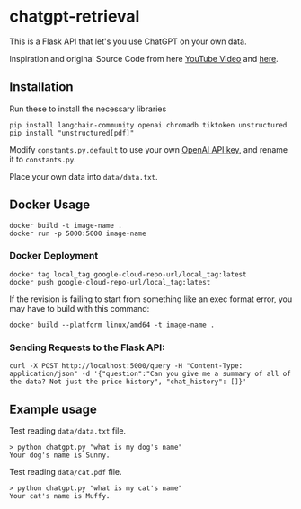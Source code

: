# chatgpt-retrieval

This is a Flask API that let's you use ChatGPT on your own data.

Inspiration and original Source Code from here [YouTube Video](https://youtu.be/9AXP7tCI9PI) and [here](https://github.com/techleadhd/chatgpt-retrieval).

## Installation
Run these to install the necessary libraries
```
pip install langchain-community openai chromadb tiktoken unstructured
pip install "unstructured[pdf]"
```
Modify `constants.py.default` to use your own [OpenAI API key](https://platform.openai.com/account/api-keys), and rename it to `constants.py`.

Place your own data into `data/data.txt`.

## Docker Usage
```
docker build -t image-name .
docker run -p 5000:5000 image-name
```

### Docker Deployment
```
docker tag local_tag google-cloud-repo-url/local_tag:latest
docker push google-cloud-repo-url/local_tag:latest
```

If the revision is failing to start from something like an exec format error, you may have to build with this command:
```
docker build --platform linux/amd64 -t image-name .
```

### Sending Requests to the Flask API:
```
curl -X POST http://localhost:5000/query -H "Content-Type: application/json" -d '{"question":"Can you give me a summary of all of the data? Not just the price history", "chat_history": []}'
```

## Example usage
Test reading `data/data.txt` file.
```
> python chatgpt.py "what is my dog's name"
Your dog's name is Sunny.
```

Test reading `data/cat.pdf` file.
```
> python chatgpt.py "what is my cat's name"
Your cat's name is Muffy.
```
